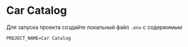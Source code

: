 # Car Catalog

Для запуска проекта создайте локальный файл `.env` с содержимым


```
PROJECT_NAME=Car Catalog
```

